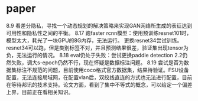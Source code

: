 # paper
8.9
  看差分隐私，寻找一个动态规划的解决策略来实现GAN网络所生成的表征达到可用性和隐私性之间的平衡。
8.17
跑faster rcnn模型：使用预训练resnet101时，模型太大，耗光了一块GPU的8G内存，无法运行。 更换resnet34尝试训练。
resnet34可以跑，但是类别标签不对，并且预测结果很差，验证集出现tensor为负，无法运行的情况。
8.18
eval仍处于失败：尝试更换paddle detection 2.2仍然失败，调大s-epoch仍然不行，现在怀疑是数据标注问题。
8.19
尝试是否为数据集标注不规范的问题，目前使用coco格式官方数据集，结果待验证。FSU设备配置，无法连接局域网，在配置vlan后，双绞线直连的方式也无法进行配置，目前在等待邦讯的技术支持。论文方面，看到了集中不等式的概念，可以给定一个偏差上界，目前正在看相关知识。
